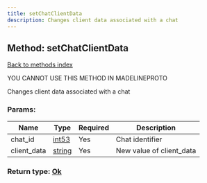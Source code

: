 ```yaml
---
title: setChatClientData
description: Changes client data associated with a chat
---
```

## Method: setChatClientData  
[Back to methods index](index.md)


YOU CANNOT USE THIS METHOD IN MADELINEPROTO


Changes client data associated with a chat

### Params:

| Name     |    Type       | Required | Description |
|----------|---------------|----------|-------------|
|chat\_id|[int53](../types/int53.md) | Yes|Chat identifier|
|client\_data|[string](../types/string.md) | Yes|New value of client_data|


### Return type: [Ok](../types/Ok.md)

